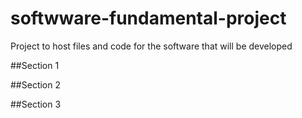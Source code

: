# softwware-fundamental-project
Project to host files and code for the software that will be developed

##Section 1

##Section 2

##Section 3
